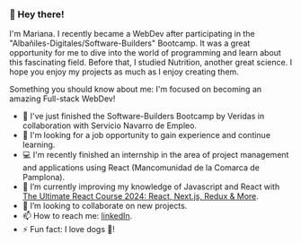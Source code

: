 
### 👋 Hey there!

I'm Mariana. I recently became a WebDev after participating in the "Albañiles-Digitales/Software-Builders" Bootcamp. It was a great opportunity for me to dive into the world of programming and learn about this fascinating field. Before that, I studied Nutrition, another great science. I hope you enjoy my projects as much as I enjoy creating them.

Something you should know about me: I'm focused on becoming an amazing Full-stack WebDev!

- 🎉 I've just finished the Software-Builders Bootcamp by Veridas in collaboration with Servicio Navarro de Empleo.
- 🔭 I'm looking for a job opportunity to gain experience and continue learning.
- 💻 I'm recently finished an internship in the area of project management and applications using React (Mancomunidad de la Comarca de Pamplona).
- 🌱 I’m currently improving my knowledge of Javascript and React with [The Ultimate React Course 2024: React, Next.js, Redux & More](https://www.udemy.com/course/the-ultimate-react-course/).
- 👯 I’m looking to collaborate on new projects.
- 📫 How to reach me: [linkedIn](https://www.linkedin.com/in/mariana-cecilia-becerril-b%C3%A1ez-454675b7/).
- ⚡ Fun fact: I love dogs 🐶!


